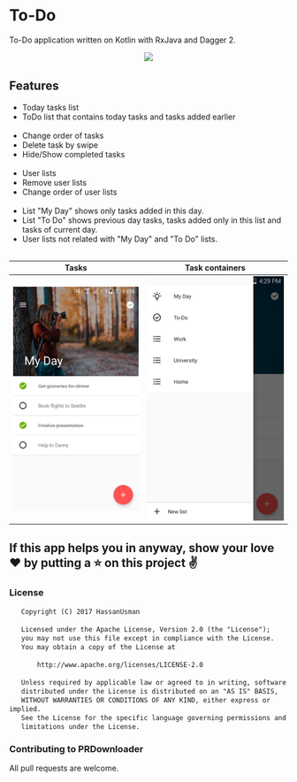 # To-Do
To-Do application written on Kotlin with RxJava and Dagger 2.

<p align="center"><img src="https://raw.githubusercontent.com/dns21395/ToDo/master/ReadmeFiles/photo1.png" width="360" /></p>

Features
-----
* Today tasks list
* ToDo list that contains today tasks and tasks added earlier<br /><br />
* Change order of tasks
* Delete task by swipe
* Hide/Show completed tasks<br /><br />
* User lists
* Remove user lists
* Change order of user lists<br /><br />
* List "My Day" shows only tasks added in this day.<br />
* List "To Do" shows previous day tasks, tasks added only in this list and tasks of current day.<br />
* User lists not related with "My Day" and "To Do" lists.<br /><br />


Tasks | Task containers
:-------------------------:|:-------------------------:
![](https://raw.githubusercontent.com/HassanUsman/ToDo/master/ReadmeFiles/photo1.png)  |  ![](https://raw.githubusercontent.com/HassanUsman/ToDo/master/ReadmeFiles/photo2.png)


## If this app helps you in anyway, show your love :heart: by putting a :star: on this project :v:



### License
```
   Copyright (C) 2017 HassanUsman

   Licensed under the Apache License, Version 2.0 (the "License");
   you may not use this file except in compliance with the License.
   You may obtain a copy of the License at

       http://www.apache.org/licenses/LICENSE-2.0

   Unless required by applicable law or agreed to in writing, software
   distributed under the License is distributed on an "AS IS" BASIS,
   WITHOUT WARRANTIES OR CONDITIONS OF ANY KIND, either express or implied.
   See the License for the specific language governing permissions and
   limitations under the License.
```

### Contributing to PRDownloader
All pull requests are welcome.



